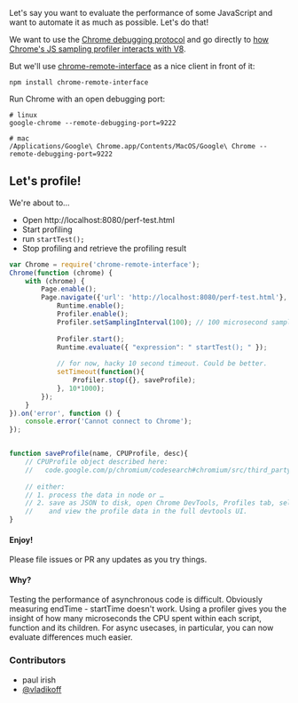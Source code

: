 Let's say you want to evaluate the performance of some JavaScript and want to automate it as much as possible. Let's do that!

We want to use the [Chrome debugging protocol](https://developer.chrome.com/devtools/docs/debugger-protocol) and go directly to [how Chrome's JS sampling profiler interacts with V8](https://code.google.com/p/chromium/codesearch#chromium/src/third_party/WebKit/Source/devtools/protocol.json&q=protocol.json%20%22domain%22:%20%22Profiler%22&sq=package:chromium&type=cs).

But we'll use [chrome-remote-interface](https://github.com/cyrus-and/chrome-remote-interface) as a nice client in front of it:

    npm install chrome-remote-interface
    
Run Chrome with an open debugging port:

    # linux
    google-chrome --remote-debugging-port=9222
   
    # mac
    /Applications/Google\ Chrome.app/Contents/MacOS/Google\ Chrome --remote-debugging-port=9222
   

## Let's profile!

We're about to…

* Open http://localhost:8080/perf-test.html
* Start profiling
* run `startTest();`
* Stop profiling and retrieve the profiling result

```js
var Chrome = require('chrome-remote-interface');
Chrome(function (chrome) {
    with (chrome) {
        Page.enable();
        Page.navigate({'url': 'http://localhost:8080/perf-test.html'}, function(){
            Runtime.enable();
            Profiler.enable();
            Profiler.setSamplingInterval(100); // 100 microsecond sampling resolution, (1000 is default)
            
            Profiler.start();
            Runtime.evaluate({ "expression": " startTest(); " });
            
            // for now, hacky 10 second timeout. Could be better.
            setTimeout(function(){
                Profiler.stop({}, saveProfile);
            }, 10*1000);
        });
    }
}).on('error', function () {
    console.error('Cannot connect to Chrome');
});


function saveProfile(name, CPUProfile, desc){
    // CPUProfile object described here:
    //   code.google.com/p/chromium/codesearch#chromium/src/third_party/WebKit/Source/devtools/protocol.json&q=protocol.json%20CPUProfileNode&sq=package:chromium&type=cs
    
    // either:
    // 1. process the data in node or …
    // 2. save as JSON to disk, open Chrome DevTools, Profiles tab, select CPU Profile radio button, click `load`
    //    and view the profile data in the full devtools UI.
}
```
#### Enjoy!

 Please file issues or PR any updates as you try things.

#### Why?

Testing the performance of asynchronous code is difficult. Obviously measuring endTime - startTime doesn't work. Using a profiler gives you the insight of how many microseconds the CPU spent within each script, function and its children. For async usecases, in particular, you can now evaluate differences much easier.

### Contributors
* paul irish
* [@vladikoff](http://github.com/vladikoff) 
